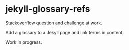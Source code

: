 # jekyll-glossary-refs

Stackoverflow question and challenge at work. 

Add a glossary to a Jekyll page and link terms in content.

Work in progress.

